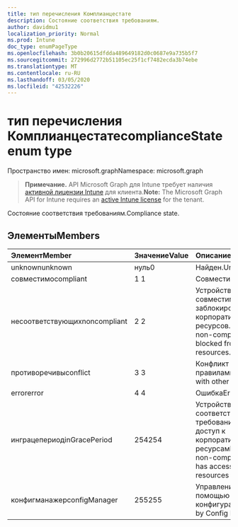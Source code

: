 ```yaml
---
title: тип перечисления Комплианцестате
description: Состояние соответствия требованиям.
author: davidmu1
localization_priority: Normal
ms.prod: Intune
doc_type: enumPageType
ms.openlocfilehash: 3b0b20615dfdda489649182d0c0687e9a735b5f7
ms.sourcegitcommit: 272996d2772b51105ec25f1cf7482ecda3b74ebe
ms.translationtype: MT
ms.contentlocale: ru-RU
ms.lasthandoff: 03/05/2020
ms.locfileid: "42532226"
---
```

# <a name="compliancestate-enum-type"></a><span data-ttu-id="6e4a3-103">тип перечисления Комплианцестате</span><span class="sxs-lookup"><span data-stu-id="6e4a3-103">complianceState enum type</span></span>

<span data-ttu-id="6e4a3-104">Пространство имен: microsoft.graph</span><span class="sxs-lookup"><span data-stu-id="6e4a3-104">Namespace: microsoft.graph</span></span>

> <span data-ttu-id="6e4a3-105">**Примечание.** API Microsoft Graph для Intune требует наличия [активной лицензии Intune](https://go.microsoft.com/fwlink/?linkid=839381) для клиента.</span><span class="sxs-lookup"><span data-stu-id="6e4a3-105">**Note:** The Microsoft Graph API for Intune requires an [active Intune license](https://go.microsoft.com/fwlink/?linkid=839381) for the tenant.</span></span>

<span data-ttu-id="6e4a3-106">Состояние соответствия требованиям.</span><span class="sxs-lookup"><span data-stu-id="6e4a3-106">Compliance state.</span></span>

## <a name="members"></a><span data-ttu-id="6e4a3-107">Элементы</span><span class="sxs-lookup"><span data-stu-id="6e4a3-107">Members</span></span>
|<span data-ttu-id="6e4a3-108">Элемент</span><span class="sxs-lookup"><span data-stu-id="6e4a3-108">Member</span></span>|<span data-ttu-id="6e4a3-109">Значение</span><span class="sxs-lookup"><span data-stu-id="6e4a3-109">Value</span></span>|<span data-ttu-id="6e4a3-110">Описание</span><span class="sxs-lookup"><span data-stu-id="6e4a3-110">Description</span></span>|
|:---|:---|:---|
|<span data-ttu-id="6e4a3-111">unknown</span><span class="sxs-lookup"><span data-stu-id="6e4a3-111">unknown</span></span>|<span data-ttu-id="6e4a3-112">нуль</span><span class="sxs-lookup"><span data-stu-id="6e4a3-112">0</span></span>|<span data-ttu-id="6e4a3-113">Найден.</span><span class="sxs-lookup"><span data-stu-id="6e4a3-113">Unknown.</span></span>|
|<span data-ttu-id="6e4a3-114">совместимо</span><span class="sxs-lookup"><span data-stu-id="6e4a3-114">compliant</span></span>|<span data-ttu-id="6e4a3-115">1 </span><span class="sxs-lookup"><span data-stu-id="6e4a3-115">1</span></span>|<span data-ttu-id="6e4a3-116">Совместимо.</span><span class="sxs-lookup"><span data-stu-id="6e4a3-116">Compliant.</span></span>|
|<span data-ttu-id="6e4a3-117">несоответствующих</span><span class="sxs-lookup"><span data-stu-id="6e4a3-117">noncompliant</span></span>|<span data-ttu-id="6e4a3-118">2 </span><span class="sxs-lookup"><span data-stu-id="6e4a3-118">2</span></span>|<span data-ttu-id="6e4a3-119">Устройство не совместимо и заблокировано из корпоративных ресурсов.</span><span class="sxs-lookup"><span data-stu-id="6e4a3-119">Device is non-compliant and is blocked from corporate resources.</span></span>|
|<span data-ttu-id="6e4a3-120">противоречивы</span><span class="sxs-lookup"><span data-stu-id="6e4a3-120">conflict</span></span>|<span data-ttu-id="6e4a3-121">3 </span><span class="sxs-lookup"><span data-stu-id="6e4a3-121">3</span></span>|<span data-ttu-id="6e4a3-122">Конфликт с другими правилами.</span><span class="sxs-lookup"><span data-stu-id="6e4a3-122">Conflict with other rules.</span></span>|
|<span data-ttu-id="6e4a3-123">error</span><span class="sxs-lookup"><span data-stu-id="6e4a3-123">error</span></span>|<span data-ttu-id="6e4a3-124">4 </span><span class="sxs-lookup"><span data-stu-id="6e4a3-124">4</span></span>|<span data-ttu-id="6e4a3-125">Ошибка</span><span class="sxs-lookup"><span data-stu-id="6e4a3-125">Error.</span></span>|
|<span data-ttu-id="6e4a3-126">инграцепериод</span><span class="sxs-lookup"><span data-stu-id="6e4a3-126">inGracePeriod</span></span>|<span data-ttu-id="6e4a3-127">254</span><span class="sxs-lookup"><span data-stu-id="6e4a3-127">254</span></span>|<span data-ttu-id="6e4a3-128">Устройство не соответствует требованиям, но имеет доступ к корпоративным ресурсам</span><span class="sxs-lookup"><span data-stu-id="6e4a3-128">Device is non-compliant but still has access to corporate resources</span></span>|
|<span data-ttu-id="6e4a3-129">конфигманажер</span><span class="sxs-lookup"><span data-stu-id="6e4a3-129">configManager</span></span>|<span data-ttu-id="6e4a3-130">255</span><span class="sxs-lookup"><span data-stu-id="6e4a3-130">255</span></span>|<span data-ttu-id="6e4a3-131">Управление с помощью диспетчера конфигураций</span><span class="sxs-lookup"><span data-stu-id="6e4a3-131">Managed by Config Manager</span></span>|




